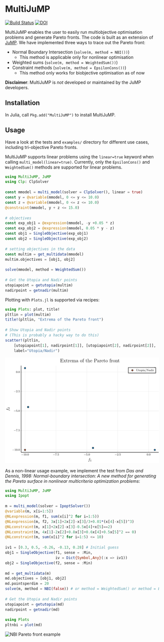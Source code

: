 # MultiJuMP

[![Build Status](https://travis-ci.org/anriseth/MultiJuMP.jl.svg?branch=master)](https://travis-ci.org/anriseth/MultiJuMP.jl)
[![DOI](https://zenodo.org/badge/41850916.svg)](https://zenodo.org/badge/latestdoi/41850916)

MultiJuMP enables the user to easily run multiobjective optimisation problems
and generate Pareto fronts. The code is built as an extension of
[JuMP](https://github.com/JuliaOpt/JuMP.jl).
We have implemented three ways to trace out the Pareto front:
- Normal Boundary Intersection (`solve(m, method = NBI())`)
    * This method is applicable only for nonlinear optimisation
- Weighted sums (`solve(m, method = WeightedSum())`)
- Constraint methods (`solve(m, method = EpsilonCons())`)
    * This method only works for biobjective optimisation as of now

**Disclaimer**: MultiJuMP is *not* developed or maintained by the JuMP developers.

## Installation
In Julia, call `Pkg.add("MultiJuMP")` to install MultiJuMP.

## Usage
Have a look at the tests and `examples/` directory for different use cases, including
tri-objective Pareto fronts.

MultiJuMP supports linear problems using the `linear=true` keyword when
calling `multi_model(linear=true)`. Currently, only the `EpsilonCons()`
and `WeightedSum()` methods are supported for linear problems.

```julia
using MultiJuMP, JuMP
using Clp: ClpSolver

const mmodel = multi_model(solver = ClpSolver(), linear = true)
const y = @variable(mmodel, 0 <= y <= 10.0)
const z = @variable(mmodel, 0 <= z <= 10.0)
@constraint(mmodel, y + z <= 15.0)

# objectives
const exp_obj1 = @expression(mmodel, -y +0.05 * z)
const exp_obj2 = @expression(mmodel, 0.05 * y - z)
const obj1 = SingleObjective(exp_obj1)
const obj2 = SingleObjective(exp_obj2)

# setting objectives in the data
const multim = get_multidata(mmodel)
multim.objectives = [obj1, obj2]

solve(mmodel, method = WeightedSum())

# Get the Utopia and Nadir points
utopiapoint = getutopia(multim)
nadirpoint = getnadir(multim)
```

Plotting  with `Plots.jl` is supported via recipes:
```julia
using Plots: plot, title!
pltlin = plot(multim)
title!(pltlin, "Extrema of the Pareto front")

# Show Utopia and Nadir points
# (This is probably a hacky way to do this)
scatter!(pltlin,
    [utopiapoint[1], nadirpoint[1]], [utopiapoint[2], nadirpoint[2]],
    label="Utopia/Nadir")
```

![Linear pareto front](./img/linear.svg)

As a non-linear usage example, we implement the test from
_Das and Dennis, 1998: Normal-boundary intersection: A new method for
generating the Pareto surface in nonlinear multicriteria optimization problems_:

```julia
using MultiJuMP, JuMP
using Ipopt

m = multi_model(solver = IpoptSolver())
@variable(m, x[i=1:5])
@NLexpression(m, f1, sum(x[i]^2 for i=1:5))
@NLexpression(m, f2, 3x[1]+2x[2]-x[3]/3+0.01*(x[4]-x[5])^3)
@NLconstraint(m, x[1]+2x[2]-x[3]-0.5x[4]+x[5]==2)
@NLconstraint(m, 4x[1]-2x[2]+0.8x[3]+0.6x[4]+0.5x[5]^2 == 0)
@NLconstraint(m, sum(x[i]^2 for i=1:5) <= 10)

iv1 = [0.3, 0.5, -0.26, -0.13, 0.28] # Initial guess
obj1 = SingleObjective(f1, sense = :Min,
                       iv = Dict{Symbol,Any}(:x => iv1))
obj2 = SingleObjective(f2, sense = :Min)

md = get_multidata(m)
md.objectives = [obj1, obj2]
md.pointsperdim = 20
solve(m, method = NBI(false)) # or method = WeightedSum() or method = EpsilonCons()

# Get the Utopia and Nadir points
utopiapoint = getutopia(md)
nadirpoint = getnadir(md)

using Plots
pltnbi = plot(md)
```

![NBI Pareto front example](./img/pareto_example.svg)
